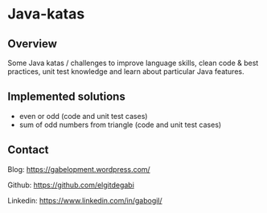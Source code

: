 # Java-katas
## Overview
Some Java katas / challenges to improve language skills, clean code & best practices, unit test knowledge and learn about particular Java features.
## Implemented solutions
* even or odd (code and unit test cases)
* sum of odd numbers from triangle (code and unit test cases)
## Contact
Blog: https://gabelopment.wordpress.com/

Github: https://github.com/elgitdegabi

Linkedin: https://www.linkedin.com/in/gabogil/
